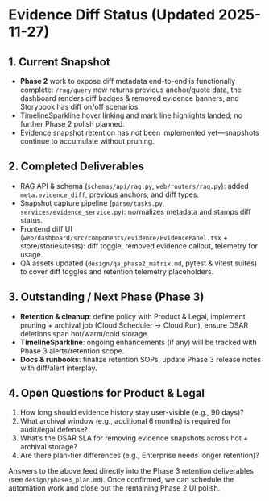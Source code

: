 # Evidence Diff Status (Updated 2025-11-27)

## 1. Current Snapshot
- **Phase 2** work to expose diff metadata end-to-end is functionally complete: `/rag/query` now returns previous anchor/quote data, the dashboard renders diff badges & removed evidence banners, and Storybook has diff on/off scenarios.
- TimelineSparkline hover linking and mark line highlights landed; no further Phase 2 polish planned.
- Evidence snapshot retention has *not* been implemented yet—snapshots continue to accumulate without pruning.

## 2. Completed Deliverables
- RAG API & schema (`schemas/api/rag.py`, `web/routers/rag.py`): added `meta.evidence_diff`, previous anchors, and diff types.
- Snapshot capture pipeline (`parse/tasks.py`, `services/evidence_service.py`): normalizes metadata and stamps diff status.
- Frontend diff UI (`web/dashboard/src/components/evidence/EvidencePanel.tsx` + store/stories/tests): diff toggle, removed evidence callout, telemetry for usage.
- QA assets updated (`design/qa_phase2_matrix.md`, pytest & vitest suites) to cover diff toggles and retention telemetry placeholders.

## 3. Outstanding / Next Phase (Phase 3)
- **Retention & cleanup**: define policy with Product & Legal, implement pruning + archival job (Cloud Scheduler → Cloud Run), ensure DSAR deletions span hot/warm/cold storage.
- **TimelineSparkline**: ongoing enhancements (if any) will be tracked with Phase 3 alerts/retention scope.
- **Docs & runbooks**: finalize retention SOPs, update Phase 3 release notes with diff/alert interplay.

## 4. Open Questions for Product & Legal
1. How long should evidence history stay user-visible (e.g., 90 days)?
2. What archival window (e.g., additional 6 months) is required for audit/legal defense?
3. What’s the DSAR SLA for removing evidence snapshots across hot + archival storage?
4. Are there plan-tier differences (e.g., Enterprise needs longer retention)?

Answers to the above feed directly into the Phase 3 retention deliverables (see `design/phase3_plan.md`). Once confirmed, we can schedule the automation work and close out the remaining Phase 2 UI polish.
